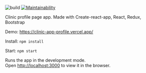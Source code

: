 ![build](https://github.com/valerr/clinicApp-profile/workflows/build/badge.svg)
[![Maintainability](https://api.codeclimate.com/v1/badges/3ae8adcb820960b9d82e/maintainability)](https://codeclimate.com/github/valerr/clinicApp-profile/maintainability)

Clinic profile page app. Made with Create-react-app, React, Redux, Bootstrap

Demo: https://clinic-app-profile.vercel.app/

Install: `npm install`

Start: `npm start`

Runs the app in the development mode.<br />
Open [http://localhost:3000](http://localhost:3000) to view it in the browser.


